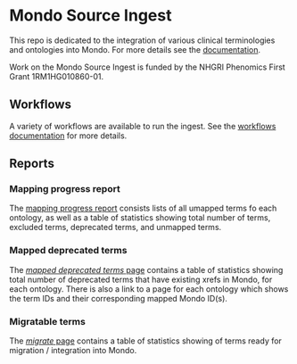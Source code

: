 # Mondo Source Ingest

This repo is dedicated to the integration of various clinical terminologies and ontologies into Mondo. For more details 
see the [documentation](https://monarch-initiative.github.io/mondo-ingest/).

Work on the Mondo Source Ingest is funded by the NHGRI Phenomics First Grant 1RM1HG010860-01.

## Workflows
A variety of workflows are available to run the ingest. See the [workflows documentation](./docs/developer/workflows.md) for more details.

## Reports
### Mapping progress report
The [mapping progress report](./docs/reports/unmapped.md) consists lists of all umapped terms fo each ontology, as well 
as a table of statistics showing total number of terms, excluded terms, deprecated terms, and unmapped terms.

### Mapped deprecated terms
The [_mapped deprecated terms_ page](./docs/reports/mapped_deprecated.md) contains a table of statistics showing total number of deprecated terms that have existing xrefs in Mondo, for each ontology. There is also a link to a page for each ontology which shows the term IDs and their corresponding mapped Mondo ID(s). 

### Migratable terms
The [_migrate_ page](./docs/reports/migrate.md) contains a table of statistics showing of terms ready for migration / integration into Mondo.
